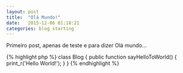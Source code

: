 ```yaml
---
layout: post
title:  "Olá Mundo!"
date:   2015-12-06 01:18:21
categories: blog starting
---
```

Primeiro post, apenas de teste e para dizer Olá mundo...

{% highlight php %}
class Blog
{
    public function sayHelloToWorld()
    {
        print_r('Hello World!');
    }
}
{% endhighlight %}

